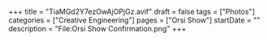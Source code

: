 +++
title = "TiaMGd2Y7ezOwAjOPjGz.avif"
draft = false
tags = ["Photos"]
categories = ["Creative Engineering"]
pages = ["Orsi Show"]
startDate = ""
description = "File:Orsi Show Confirmation.png"
+++
